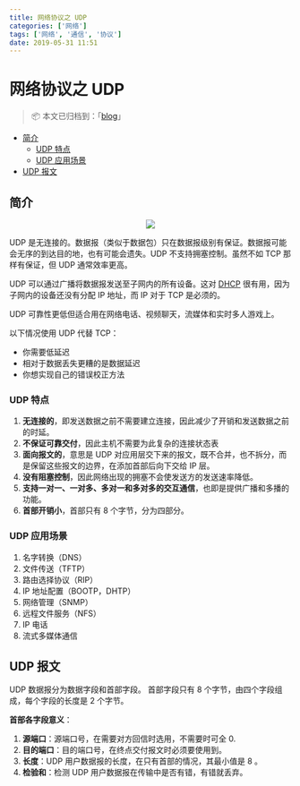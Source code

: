 ```yaml
---
title: 网络协议之 UDP
categories: ['网络']
tags: ['网络', '通信', '协议']
date: 2019-05-31 11:51
---
```


# 网络协议之 UDP

> 📦 本文已归档到：「[blog](https://github.com/dunwu/blog)」

<!-- TOC depthFrom:2 depthTo:3 -->

- [简介](#简介)
  - [UDP 特点](#udp-特点)
  - [UDP 应用场景](#udp-应用场景)
- [UDP 报文](#udp-报文)

<!-- /TOC -->

## 简介

<div align="center"><img src="https://raw.githubusercontent.com/dunwu/images/dev/snap/1559263939493.png!zp"/></div>

UDP 是无连接的。数据报（类似于数据包）只在数据报级别有保证。数据报可能会无序的到达目的地，也有可能会遗失。UDP 不支持拥塞控制。虽然不如 TCP 那样有保证，但 UDP 通常效率更高。

UDP 可以通过广播将数据报发送至子网内的所有设备。这对 [DHCP](https://en.wikipedia.org/wiki/Dynamic_Host_Configuration_Protocol) 很有用，因为子网内的设备还没有分配 IP 地址，而 IP 对于 TCP 是必须的。

UDP 可靠性更低但适合用在网络电话、视频聊天，流媒体和实时多人游戏上。

以下情况使用 UDP 代替 TCP：

- 你需要低延迟
- 相对于数据丢失更糟的是数据延迟
- 你想实现自己的错误校正方法

### UDP 特点

1. **无连接的**，即发送数据之前不需要建立连接，因此减少了开销和发送数据之前的时延。
2. **不保证可靠交付**，因此主机不需要为此复杂的连接状态表
3. **面向报文的**，意思是 UDP 对应用层交下来的报文，既不合并，也不拆分，而是保留这些报文的边界，在添加首部后向下交给 IP 层。
4. **没有阻塞控制**，因此网络出现的拥塞不会使发送方的发送速率降低。
5. **支持一对一、一对多、多对一和多对多的交互通信**，也即是提供广播和多播的功能。
6. **首部开销小**，首部只有 8 个字节，分为四部分。

### UDP 应用场景

1. 名字转换（DNS）
2. 文件传送（TFTP）
3. 路由选择协议（RIP）
4. IP 地址配置（BOOTP，DHTP）
5. 网络管理（SNMP）
6. 远程文件服务（NFS）
7. IP 电话
8. 流式多媒体通信

## UDP 报文

UDP 数据报分为数据字段和首部字段。
首部字段只有 8 个字节，由四个字段组成，每个字段的长度是 2 个字节。

**首部各字段意义**：

1. **源端口**：源端口号，在需要对方回信时选用，不需要时可全 0.
2. **目的端口**：目的端口号，在终点交付报文时必须要使用到。
3. **长度**：UDP 用户数据报的长度，在只有首部的情况，其最小值是 8 。
4. **检验和**：检测 UDP 用户数据报在传输中是否有错，有错就丢弃。
